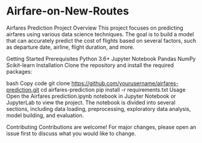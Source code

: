 # Airfare-on-New-Routes

Airfares Prediction Project
Overview
This project focuses on predicting airfares using various data science techniques. The goal is to build a model that can accurately predict the cost of flights based on several factors, such as departure date, airline, flight duration, and more.

Getting Started
Prerequisites
Python 3.6+
Jupyter Notebook
Pandas
NumPy
Scikit-learn
Installation
Clone the repository and install the required packages:

bash
Copy code
git clone https://github.com/yourusername/airfares-prediction.git
cd airfares-prediction
pip install -r requirements.txt
Usage
Open the Airfares prediction.ipynb notebook in Jupyter Notebook or JupyterLab to view the project. The notebook is divided into several sections, including data loading, preprocessing, exploratory data analysis, model building, and evaluation.

Contributing
Contributions are welcome! For major changes, please open an issue first to discuss what you would like to change.
